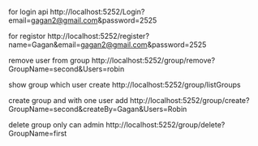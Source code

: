 
for login api
http://localhost:5252/Login?email=gagan2@gmail.com&password=2525

for registor 
http://localhost:5252/register?name=Gagan&email=gagan2@gmail.com&password=2525

remove user from group 
http://localhost:5252/group/remove?GroupName=second&Users=robin

show group which user create
http://localhost:5252/group/listGroups

create group and with one user add 
http://localhost:5252/group/create?GroupName=second&createBy=Gagan&Users=Robin


delete group only can admin
http://localhost:5252/group/delete?GroupName=first